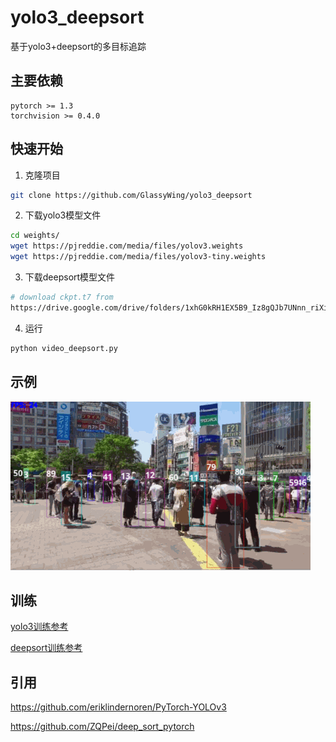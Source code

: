 # yolo3_deepsort

基于yolo3+deepsort的多目标追踪

## 主要依赖

```
pytorch >= 1.3
torchvision >= 0.4.0
```

## 快速开始

1. 克隆项目

```sh
git clone https://github.com/GlassyWing/yolo3_deepsort
```

2. 下载yolo3模型文件

```sh
cd weights/
wget https://pjreddie.com/media/files/yolov3.weights
wget https://pjreddie.com/media/files/yolov3-tiny.weights
```

3. 下载deepsort模型文件

```sh
# download ckpt.t7 from
https://drive.google.com/drive/folders/1xhG0kRH1EX5B9_Iz8gQJb7UNnn_riXi6 to this folder
```

4. 运行

```sh
python video_deepsort.py
```

## 示例

<img src="assets/people_track.gif">

## 训练

[yolo3训练参考](https://github.com/eriklindernoren/PyTorch-YOLOv3)

[deepsort训练参考]([deepsort训练参考](https://github.com/ZQPei/deep_sort_pytorch))

## 引用

https://github.com/eriklindernoren/PyTorch-YOLOv3

https://github.com/ZQPei/deep_sort_pytorch